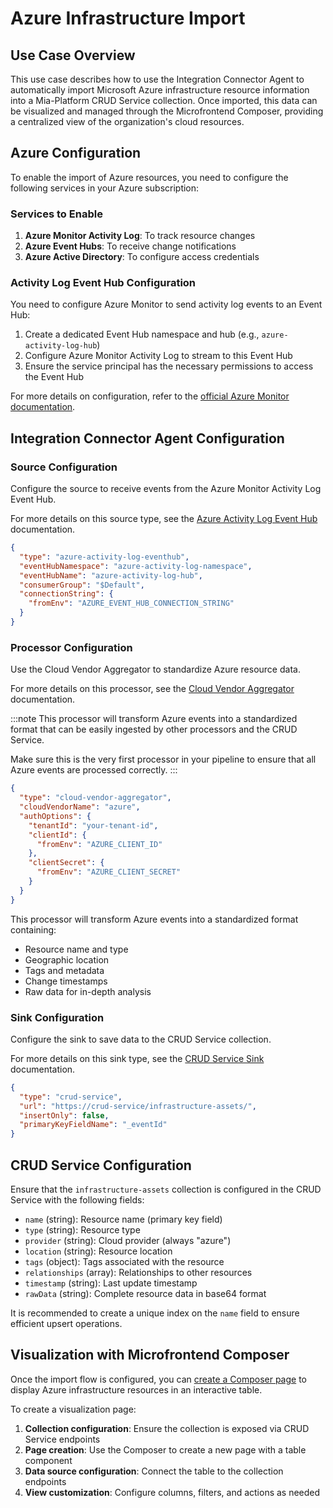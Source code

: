 # Azure Infrastructure Import

## Use Case Overview

This use case describes how to use the Integration Connector Agent to automatically import
Microsoft Azure infrastructure resource information into a Mia-Platform CRUD Service
collection. Once imported, this data can be visualized and managed through the Microfrontend
Composer, providing a centralized view of the organization's cloud resources.

## Azure Configuration

To enable the import of Azure resources, you need to configure the following services in your Azure subscription:

### Services to Enable

1. **Azure Monitor Activity Log**: To track resource changes
1. **Azure Event Hubs**: To receive change notifications
1. **Azure Active Directory**: To configure access credentials

### Activity Log Event Hub Configuration

You need to configure Azure Monitor to send activity log events to an Event Hub:

1. Create a dedicated Event Hub namespace and hub (e.g., `azure-activity-log-hub`)
1. Configure Azure Monitor Activity Log to stream to this Event Hub
1. Ensure the service principal has the necessary permissions to access the Event Hub

For more details on configuration, refer to the [official Azure Monitor documentation](https://docs.microsoft.com/en-us/azure/azure-monitor/essentials/activity-log).

## Integration Connector Agent Configuration

### Source Configuration

Configure the source to receive events from the Azure Monitor Activity Log Event Hub.

For more details on this source type, see the
[Azure Activity Log Event Hub](../../sources/40_azure_activity_log_event_hub.md) documentation.

```json
{
  "type": "azure-activity-log-eventhub",
  "eventHubNamespace": "azure-activity-log-namespace",
  "eventHubName": "azure-activity-log-hub",
  "consumerGroup": "$Default",
  "connectionString": {
    "fromEnv": "AZURE_EVENT_HUB_CONNECTION_STRING"
  }
}
```

### Processor Configuration

Use the Cloud Vendor Aggregator to standardize Azure resource data.

For more details on this processor, see the
[Cloud Vendor Aggregator](../../processors/40_cloud_vendor_aggregator.md) documentation.

:::note
This processor will transform Azure events into a standardized format that can be easily ingested by other processors
and the CRUD Service.

Make sure this is the very first processor in your pipeline to ensure that all Azure events are processed correctly.
:::

```json
{
  "type": "cloud-vendor-aggregator",
  "cloudVendorName": "azure",
  "authOptions": {
    "tenantId": "your-tenant-id",
    "clientId": {
      "fromEnv": "AZURE_CLIENT_ID"
    },
    "clientSecret": {
      "fromEnv": "AZURE_CLIENT_SECRET"
    }
  }
}
```

This processor will transform Azure events into a standardized format containing:

- Resource name and type
- Geographic location
- Tags and metadata
- Change timestamps
- Raw data for in-depth analysis

### Sink Configuration

Configure the sink to save data to the CRUD Service collection.

For more details on this sink type, see the [CRUD Service Sink](../../sinks/30_crudservice.md) documentation.

```json
{
  "type": "crud-service",
  "url": "https://crud-service/infrastructure-assets/",
  "insertOnly": false,
  "primaryKeyFieldName": "_eventId"
}
```

## CRUD Service Configuration

Ensure that the `infrastructure-assets` collection is configured in the CRUD Service with the following fields:

- `name` (string): Resource name (primary key field)
- `type` (string): Resource type
- `provider` (string): Cloud provider (always "azure")
- `location` (string): Resource location
- `tags` (object): Tags associated with the resource
- `relationships` (array): Relationships to other resources
- `timestamp` (string): Last update timestamp
- `rawData` (string): Complete resource data in base64 format

It is recommended to create a unique index on the `name` field to ensure efficient upsert operations.

## Visualization with Microfrontend Composer

Once the import flow is configured, you can
[create a Composer page](https://docs.mia-platform.eu/docs/microfrontend-composer/overview) to
display Azure infrastructure resources in an interactive table.

To create a visualization page:

1. **Collection configuration**: Ensure the collection is exposed via CRUD Service endpoints
1. **Page creation**: Use the Composer to create a new page with a table component
1. **Data source configuration**: Connect the table to the collection endpoints
1. **View customization**: Configure columns, filters, and actions as needed

